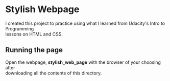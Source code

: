# Stylish Webpage  
I created this project to practice using what I learned from Udacity's Intro to Programming  
lessons on HTML and CSS.  

## Running the page  
Open the webpage, **stylish_web_page** with the browser of your choosing after  
downloading all the contents of this directory.  
